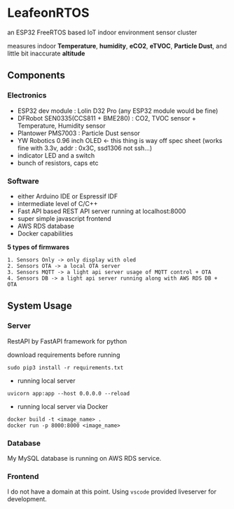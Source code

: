 # **LeafeonRTOS**

an ESP32 FreeRTOS based IoT indoor environment sensor cluster

measures indoor **Temperature**, **humidity**, **eCO2**, **eTVOC**, **Particle Dust**, and little bit inaccurate **altitude**

## **Components**

### **Electronics**

- ESP32 dev module : Lolin D32 Pro (any ESP32 module would be fine)
- DFRobot SEN0335(CCS811 + BME280) : CO2, TVOC sensor + Temperature, Humidity sensor
- Plantower PMS7003 : Particle Dust sensor
- YW Robotics 0.96 inch OLED <- this thing is way off spec sheet (works fine with 3.3v, addr : 0x3C, ssd1306 not ssh...)
- indicator LED and a switch
- bunch of resistors, caps etc

### **Software**

- either Arduino IDE or Espressif IDF
- intermediate level of C/C++
- Fast API based REST API server running at localhost:8000
- super simple javascript frontend
- AWS RDS database
- Docker capabilities

**5 types of firmwares**
```
1. Sensors Only -> only display with oled
2. Sensors OTA -> a local OTA server
3. Sensors MQTT -> a light api server usage of MQTT control + OTA
4. Sensors DB -> a light api server running along with AWS RDS DB + OTA
```

## **System Usage**

### **Server**
RestAPI by FastAPI framework for python

download requirements before running
```
sudo pip3 install -r requirements.txt
```

- running local server
```
uvicorn app:app --host 0.0.0.0 --reload
```

- running local server via Docker
```
docker build -t <image_name> .
docker run -p 8000:8000 <image_name>
```

### **Database**
My MySQL database is running on AWS RDS service.

### **Frontend**
I do not have a domain at this point. Using `vscode` provided liveserver for development.

